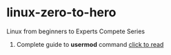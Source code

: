 # linux-zero-to-hero
Linux from beginners to Experts Compete Series
1. Complete guide to **usermod** command [click to read](./usermod.md)
